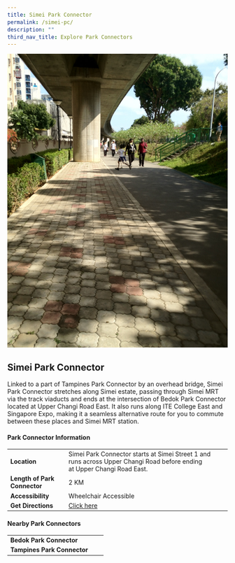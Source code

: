 ```yaml
---
title: Simei Park Connector
permalink: /simei-pc/
description: ""
third_nav_title: Explore Park Connectors
---
```

![Simei Park Connector](/images/simei%20park%20connector.jfif)

## Simei Park Connector

Linked to a part of Tampines Park Connector by an overhead bridge, Simei Park Connector stretches along Simei estate, passing through Simei MRT via the track viaducts and ends at the intersection of Bedok Park Connector located at Upper Changi Road East. It also runs along ITE College East and Singapore Expo, making it a seamless alternative route for you to commute between these places and Simei MRT station.


#### Park Connector Information

|  |  |  |
| -------- | -------- | -------- |
| **Location** | Simei Park Connector starts at Simei Street 1 and runs across Upper Changi Road before ending at Upper Changi Road East. |  |
| **Length of Park Connector** | 2 KM |  |
| **Accessibility** | Wheelchair Accessible | |
| **Get Directions** | [Click here](https://www.onemap.gov.sg/v2/?lat=1.33842717005063&lng=103.956195438728) | |

#### Nearby Park Connectors

|   |  |  |
| -------- | -------- | -------- |
| **Bedok Park Connector** |  | |
| **Tampines Park Connector** | | |
